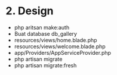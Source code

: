 # 2. Design

- php aritsan make:auth
- Buat database db_gallery
- resources/views/home.blade.php
- resources/views/welcome.blade.php
- app/Providers/AppServiceProvider.php
- php artisan migrate
- php artisan migrate:fresh